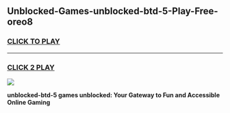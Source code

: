 
## Unblocked-Games-unblocked-btd-5-Play-Free-oreo8
<h3>
<a href="https://premium76.site?title=unblocked-btd-5&ref=23A">CLICK TO PLAY</a></h3>
<hr>

<h3>
<a href="https://premium76.site?title=unblocked-btd-5&ref=23A">CLICK 2 PLAY</a>
  
</h3>

<a href="https://premium76.site?title=unblocked-btd-5&ref=23A"><img src="https://clearcache.store/games.png"></a>


**unblocked-btd-5 games unblocked: Your Gateway to Fun and Accessible Online Gaming**
